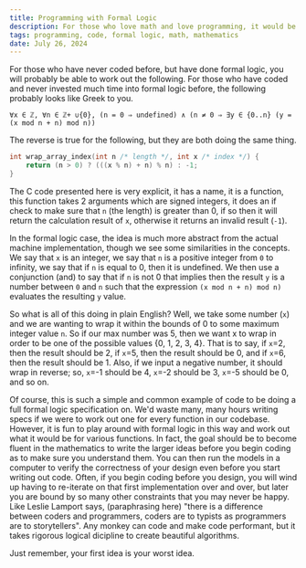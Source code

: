 ```yaml
---
title: Programming with Formal Logic
description: For those who love math and love programming, it would be nice to join formal logic and code more often, here I explore that idea.
tags: programming, code, formal logic, math, mathematics
date: July 26, 2024
---
```


For those who have never coded before, but have done formal logic, you will probably be able to work out the following. For those who have coded and never invested much time into formal logic before, the following probably looks like Greek to you.
```
∀x ∈ ℤ, ∀n ∈ ℤ+ ∪{0}, (n = 0 ⇒ undefined) ∧ (n ≠ 0 ⇒ ∃y ∈ {0..n} (y = (x mod n + n) mod n))
```

The reverse is true for the following, but they are both doing the same thing.
```c
int wrap_array_index(int n /* length */, int x /* index */) {
	return (n > 0) ? (((x % n) + n) % n) : -1;
}
```

The C code presented here is very explicit, it has a name, it is a function, this function takes 2 arguments which are signed integers, it does an if check to make sure that `n` (the length) is greater than 0, if so then it will return the calculation result of `x`, otherwise it returns an invalid result (`-1`).

In the formal logic case, the idea is much more abstract from the actual machine implementation, though we see some similarities in the concepts. We say that `x` is an integer, we say that `n` is a positive integer from `0` to infinity, we say that if `n` is equal to 0, then it is undefined. We then use a conjunction (and) to say that if `n` is not 0 that implies then the result `y` is a number between `0` and `n` such that the expression `(x mod n + n) mod n)` evaluates the resulting `y` value.

So what is all of this doing in plain English? Well, we take some number (`x`) and we are wanting to wrap it within the bounds of 0 to some maximum integer value `n`. So if our max number was 5, then we want x to wrap in order to be one of the possible values {0, 1, 2, 3, 4}. That is to say, if `x`=2, then the result should be 2, if `x`=5, then the result should be 0, and if `x`=6, then the result should be 1. Also, if we input a negative number, it should wrap in reverse; so, `x`=-1 should be 4, `x`=-2 should be 3, `x`=-5 should be 0, and so on.

Of course, this is such a simple and common example of code to be doing a full formal logic specification on. We'd waste many, many hours writing specs if we were to work out one for every function in our codebase. However, it is fun to play around with formal logic in this way and work out what it would be for various functions. In fact, the goal should be to become fluent in the mathematics to write the larger ideas before you begin coding as to make sure you understand them. You can then run the models in a computer to verify the correctness of your design even before you start writing out code. Often, if you begin coding before you design, you will wind up having to re-iterate on that first implementation over and over, but later you are bound by so many other constraints that you may never be happy. Like Leslie Lamport says, (paraphrasing here) "there is a difference between coders and programmers, coders are to typists as programmers are to storytellers". Any monkey can code and make code performant, but it takes rigorous logical dicipline to create beautiful algorithms.

Just remember, your first idea is your worst idea.
